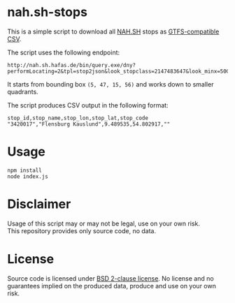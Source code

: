 # nah.sh-stops

This is a simple script to download all [NAH.SH](http://www.nah.sh) stops as [GTFS-compatible CSV](https://developers.google.com/transit/gtfs/reference/stops-file).

The script uses the following endpoint:

```
http://nah.sh.hafas.de/bin/query.exe/dny?performLocating=2&tpl=stop2json&look_stopclass=2147483647&look_minx=5000000&look_miny=47000000&look_maxx=15000000&look_maxy=56000000
```

It starts from bounding box `(5, 47, 15, 56)` and works down to smaller quadrants.

The script produces CSV output in the following format:

```
stop_id,stop_name,stop_lon,stop_lat,stop_code
"3420017","Flensburg Kauslund",9.489535,54.802917,""
```

# Usage

```
npm install
node index.js
```

# Disclaimer

Usage of this script may or may not be legal, use on your own risk.  
This repository provides only source code, no data.

# License

Source code is licensed under [BSD 2-clause license](LICENSE). No license and no guarantees implied on the produced data, produce and use on your own risk.